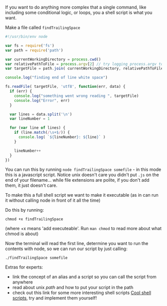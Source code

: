 If you want to do anything more complex that a single command, like including some conditional logic, or loops, you a shell script is what you want.

Make a file called `findTrailingSpace`

```js
#!/usr/bin/env node

var fs = require('fs')
var path = require('path')

var currentWorkingDirectory = process.cwd()
var relativePathToFile = process.argv[2] // try logging process.argv to see why we are getting [2]
var targetFile = path.join( currentWorkingDirectory, relativePathToFile )

console.log("finding end of line white space")

fs.readFile( targetFile, 'utf8', function(err, data) {
  if (err) {
    console.log("something went wrong reading ", targetFile)
    console.log("Error", err)
  }

  var lines = data.split('\n')
  var lineNumber = 1

  for (var line of lines) {
    if (line.match(/\s+$/)) {
      console.log( `${lineNumber}: ${line}` )
    }

    lineNumber++
  }
})

```

You can run this by running `node findTrailingSpace somefile` - in this mode this is a javascript script.
Notice unix doesn't care you didn't put `.js` on the end of your filename... while file extensions are polite, if you don't add them, it just doesn't care.

To make this a full shell script we want to make it executable (as in can run it without calling node in front of it all the time)

Do this by running:

```
chmod +x findTrailingSpace
```

(where +x means 'add executeable'. Run `man chmod` to read more about what chmod is about)

Now the terminal will read the first line, determine you want to run the contents with node, so we can run our script by just calling:

```
./findTrailingSpace somefile
```

Extras for experts:
- link the concept of an alias and a script so you can call the script from anywhere
- read about unix _path_ and how to put your script in the path
- check out this link for some more interesting shell scripts [Cool shell scripts](http://intuitive.com/wicked/wicked-cool-shell-script-library.shtml), try and implement them yourself!